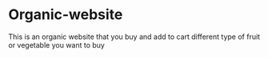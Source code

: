 # Organic-website
This is an organic website that you buy and add to cart different type of fruit or vegetable you want to buy

